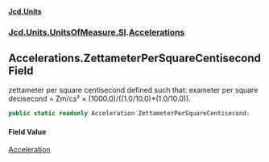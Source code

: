 #### [Jcd.Units](index.md 'index')
### [Jcd.Units.UnitsOfMeasure.SI](Jcd.Units.UnitsOfMeasure.SI.md 'Jcd.Units.UnitsOfMeasure.SI').[Accelerations](Accelerations.md 'Jcd.Units.UnitsOfMeasure.SI.Accelerations')

## Accelerations.ZettameterPerSquareCentisecond Field

zettameter per square centisecond defined such that: exameter per square decisecond = Zm/cs² ×
(1000.0)/((1.0/10.0)*(1.0/10.0)).

```csharp
public static readonly Acceleration ZettameterPerSquareCentisecond;
```

#### Field Value
[Acceleration](Acceleration.md 'Jcd.Units.UnitTypes.Acceleration')